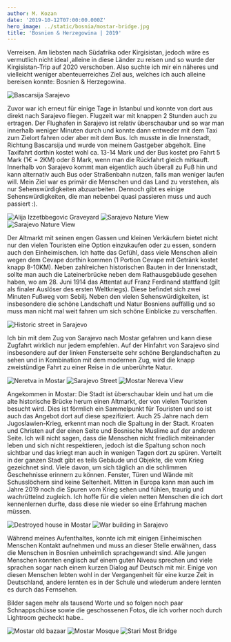 ```yaml
---
author: M. Kozan
date: '2019-10-12T07:00:00.000Z'
hero_image: ../static/bosnia/mostar-bridge.jpg
title: 'Bosnien & Herzegowina | 2019'
---
```


Verreisen. Am liebsten nach Südafrika oder Kirgisistan, jedoch wäre es vermutlich nicht ideal ,alleine in diese Länder zu reisen und so wurde der Kirgisistan-Trip auf 2020 verschoben.
Also suchte ich mir ein näheres und vielleicht weniger abenteuerreiches Ziel aus, welches ich auch alleine bereisen konnte: Bosnien & Herzegowina.

![Bascarsija Sarajevo](../static/bosnia/bascarsija.jpg)

Zuvor war ich erneut für einige Tage in Istanbul und konnte von dort aus direkt nach Sarajevo fliegen. Flugzeit war mit knappen 2 Stunden auch zu ertragen.
Der Flughafen in Sarajevo ist relativ überschaubar und so war man innerhalb weniger Minuten durch und konnte dann entweder mit dem Taxi zum Zielort fahren oder aber mit dem Bus.
Ich musste in die Innenstadt, Richtung Bascarsija und wurde von meinem Gastgeber abgeholt.
Eine Taxifahrt dorthin kostet wohl ca. 13-14 Mark und der Bus kostet pro Fahrt 5 Mark (1€ = 2KM) oder 8 Mark, wenn man die Rückfahrt gleich mitkauft. 
Innerhalb von Sarajevo kommt man eigentlich auch überall zu Fuß hin und kann alternativ auch Bus oder Straßenbahn nutzen, falls man weniger laufen will.
Mein Ziel war es primär die Menschen und das Land zu verstehen, als nur Sehenswürdigkeiten abzuarbeiten. Dennoch gibt es einige Sehenswürdigkeiten, die man nebenbei quasi passieren muss und auch passiert :).

![Alija Izzetbbegovic Graveyard](../static/bosnia/izzetbegovic-graveyard.jpg)
![Sarajevo Nature View](../static/bosnia/sarajevo-nature-view-2.jpg)
![Sarajevo Nature View](../static/bosnia/sarajevo-nature-view.jpg)

Der Altmarkt mit seinen engen Gassen und kleinen Verkäufern bietet nicht nur den vielen Touristen eine Option einzukaufen oder zu essen, sondern auch den Einheimischen. Ich hatte das Gefühl, dass viele Menschen allein wegen dem Cevape dorthin kommen (1 Portion Cevape mit Getränk kostet knapp 8-10KM).
Neben zahlreichen historischen Bauten in der Innenstadt, sollte man auch die Lateinerbrücke neben dem Rathausgebäude gesehen haben, wo am 28. Juni 1914 das Attentat auf Franz Ferdinand stattfand (gilt als finaler Auslöser des ersten Weltkriegs). 
Diese befindet sich zwei Minuten Fußweg vom Sebilj.
Neben den vielen Sehenswürdigkeiten, ist insbesondere die schöne Landschaft und Natur Bosniens auffällig und so muss man nicht mal weit fahren um sich schöne Einblicke zu verschaffen.

![Historic street in Sarajevo](../static/bosnia/sarajevo-street-mosque.jpg)

Ich bin mit dem Zug von Sarajevo nach Mostar gefahren und kann diese Zugfahrt wirklich nur jedem empfehlen. Auf der Hinfahrt von Sarajevo sind insbesondere auf der linken Fensterseite sehr schöne Berglandschaften zu sehen und in Kombination mit dem modernen Zug, wird die knapp zweistündige Fahrt zu einer Reise in die unberührte Natur.

![Neretva in Mostar](../static/bosnia/mostar-neretva.jpg)
![Sarajevo Street](../static/bosnia/sarajevo-street.jpg)
![Mostar Nereva View](../static/bosnia/mostar-neretva-view.jpg)

Angekommen in Mostar: Die Stadt ist überschaubar klein und hat um die alte historische Brücke herum einen Altmarkt, der von vielen Touristen besucht wird. Dies ist förmlich ein Sammelpunkt für Touristen und so ist auch das Angebot dort auf diese spezifiziert.
Auch 25 Jahre nach dem Jugoslawien-Krieg, erkennt man noch die Spaltung in der Stadt. Kroaten und Christen auf der einen Seite und Bosnische Muslime auf der anderen Seite. Ich will nicht sagen, dass die Menschen nicht friedlich miteinander leben und sich nicht respektieren, jedoch ist die Spaltung schon noch sichtbar und das kriegt man auch in wenigen Tagen dort zu spüren.
Verteilt in der ganzen Stadt gibt es teils Gebäude und Objekte, die vom Krieg gezeichnet sind.
Viele davon, um sich täglich an die schlimmen Geschehnisse erinnern zu können. 
Fenster, Türen und Wände mit Schusslöchern sind keine Seltenheit. Mitten in Europa kann man auch im Jahre 2019 noch die Spuren vom Krieg sehen und fühlen, traurig und wachrüttelnd zugleich.
Ich hoffe für die vielen netten Menschen die ich dort kennenlernen durfte, dass diese nie wieder so eine Erfahrung machen müssen.

![Destroyed house in Mostar](../static/bosnia/mostar-destroyed-house.jpg)
![War building in Sarajevo](../static/bosnia/bosnian-war-building.jpg)

Während meines Aufenthaltes, konnte ich mit einigen Einheimischen Menschen Kontakt aufnehmen und muss an dieser Stelle erwähnen, dass die Menschen in Bosnien unheimlich sprachgewandt sind. Alle jungen Menschen konnten englisch auf einem guten Niveau sprechen und viele sprachen sogar nach einem kurzen Dialog auf Deutsch mit mir. Einige von diesen Menschen lebten wohl in der Vergangenheit für eine kurze Zeit in Deutschland, andere lernten es in der Schule und wiederum andere lernten es durch das Fernsehen.

Bilder sagen mehr als tausend Worte und so folgen noch paar Schnappschüsse sowie die geschossenen Fotos, die ich vorher noch durch Lightroom gecheckt habe..

![Mostar old bazaar](../static/bosnia/mostar-old-bazaar-view.jpg)
![Mostar Mosque](../static/bosnia/mostar-mosque.jpg)
![Stari Most Bridge](../static/bosnia/mostar-bridge.jpg)